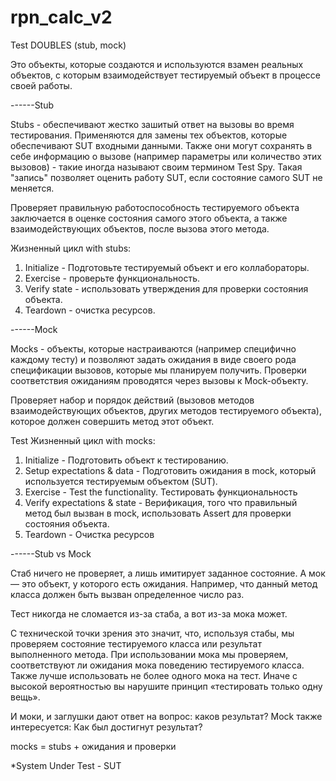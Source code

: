 # rpn_calc_v2

Test DOUBLES (stub, mock)

Это объекты, которые создаются и используются взамен реальных объектов, 
с которым взаимодействует тестируемый объект в процессе своей работы.

------Stub

Stubs - обеспечивают жестко зашитый ответ на вызовы во время тестирования. 
Применяются для замены тех объектов, которые обеспечивают SUT входными данными. 
Также они могут сохранять в себе информацию о вызове (например параметры или 
количество этих вызовов) - такие иногда называют своим термином Test Spy. 
Такая "запись" позволяет оценить работу SUT, если состояние самого SUT не меняется.

Проверяет правильную работоспособность тестируемого объекта 
заключается в оценке состояния самого этого объекта, 
а также взаимодействующих объектов, после вызова этого метода.

Жизненный цикл with stubs:
1. Initialize - Подготовьте тестируемый объект и его коллабораторы.
2. Exercise - проверьте функциональность.
3. Verify state - использовать утверждения для проверки состояния объекта.
4. Teardown - очистка ресурсов.

------Mock

Mocks - объекты, которые настраиваются (например специфично каждому тесту) 
и позволяют задать ожидания в виде своего рода спецификации вызовов, которые 
мы планируем получить. Проверки соответствия ожиданиям проводятся через 
вызовы к Mock-объекту.

Проверяет набор и порядок действий (вызовов методов взаимодействующих 
объектов, других методов тестируемого объекта), которое должен совершить 
метод этот объект.

Test Жизненный цикл with mocks:
1. Initialize - Подготовить объект к тестированию.
1. Setup expectations & data - Подготовить ожидания в mock, который используется тестируемым объектом (SUT).
2. Exercise - Test the functionality. Тестировать функциональность
3. Verify expectations & state - Верификация, того что правильный метод был вызван в mock, использовать Assert для проверки состояния объекта.
4. Teardown - Очистка ресурсов

------Stub vs Mock

Cтаб ничего не проверяет, а лишь имитирует заданное состояние. 
А мок — это объект, у которого есть ожидания. 
Например, что данный метод класса должен быть вызван определенное число раз.

Тест никогда не сломается из-за стаба, а вот из-за мока может.

С технической точки зрения это значит, что, используя стабы, 
мы проверяем состояние тестируемого класса или результат выполненного метода. 
При использовании мока мы проверяем, соответствуют ли ожидания мока 
поведению тестируемого класса. Также лучше использовать не более одного мока на тест. 
Иначе с высокой вероятностью вы нарушите принцип «тестировать только одну вещь». 

И моки, и заглушки дают ответ на вопрос: каков результат?
Mock также интересуется: Как был достигнут результат?

mocks = stubs + ожидания и проверки

*System Under Test - SUT
